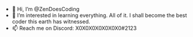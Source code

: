 - 👋 Hi, I’m @ZenDoesCoding
- 👀 I’m interested in learning everything. All of it. I shall become the best coder this earth has witnessed. 
- 📫 Reach me on Discord: X0X0X0X0X0X0X0#2123
